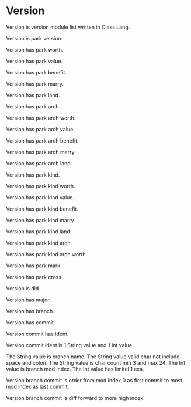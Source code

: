 # Version

Version is version module list written in Class Lang.

Version is park version.

Version has park worth.

Version has park value.

Version has park benefit.

Version has park marry.

Version has park land.

Version has park arch.

Version has park arch worth.

Version has park arch value.

Version has park arch benefit.

Version has park arch marry.

Version has park arch land.

Version has park kind.

Version has park kind worth.

Version has park kind value.

Version has park kind benefit.

Version has park kind marry.

Version has park kind land.

Version has park kind arch.

Version has park kind arch worth.

Version has park mark.

Version has park cross.

Version is did.

Version has major.

Version has branch.

Version has commit.

Version commit has ident.

Version commit ident is 1 String value and 1 Int value.

The String value is branch name.
The String value valid char not include space and colon.
The String value is char count min 3 and max 24.
The Int value is branch mod index.
The Int value has limitel 1 exa.

Version branch commit is order from mod index 0 as first commit to most mod index as last commit.

Version branch commit is diff forward to more high index.